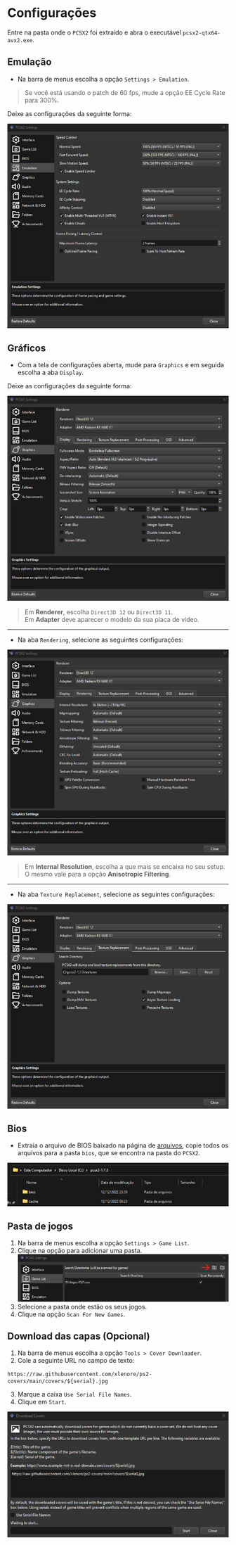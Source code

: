 # Configurações

Entre na pasta onde o `PCSX2` foi extraído e abra o executável `pcsx2-qtx64-avx2.exe`.

## Emulação

- Na barra de menus escolha a opção `Settings > Emulation`.

> Se você está usando o patch de 60 fps, mude a opção EE Cycle Rate para 300%.

Deixe as configurações da seguinte forma:

![emulation](../assets/emulation.png)

## Gráficos

- Com a tela de configurações aberta, mude para `Graphics` e em seguida escolha a aba `Display`.

Deixe as configurações da seguinte forma:

![display](../assets/graphics_display.png)

> Em **Renderer**, escolha `Direct3D 12` ou `Direct3D 11`.  
> Em **Adapter** deve aparecer o modelo da sua placa de vídeo.

___

- Na aba `Rendering`, selecione as seguintes configurações:

![rendering](../assets/graphics_rendering.png)

> Em **Internal Resolution**, escolha a que mais se encaixa no seu setup.  
> O mesmo vale para a opção **Anisotropic Filtering**.

___

- Na aba `Texture Replacement`, selecione as seguintes configurações:

![texture](../assets/graphics_texture.png)

## Bios

- Extraia o arquivo de BIOS baixado na página de [arquivos](/files/#bios), copie todos os arquivos para a pasta `bios`, que se encontra na pasta do `PCSX2`.

![bios](../assets/bios.png)

## Pasta de jogos

1. Na barra de menus escolha a opção `Settings > Game List`.
2. Clique na opção para adicionar uma pasta.
![game_list](../assets/game_list.png)
3. Selecione a pasta onde estão os seus jogos.
4. Clique na opção `Scan For New Games`.

## Download das capas (Opcional)

1. Na barra de menus escolha a opção `Tools > Cover Downloader`.
2. Cole a seguinte URL no campo de texto:
```
https://raw.githubusercontent.com/xlenore/ps2-covers/main/covers/${serial}.jpg
```
3. Marque a caixa `Use Serial File Names`.
4. Clique em `Start`.

![covers](../assets/covers.png)
